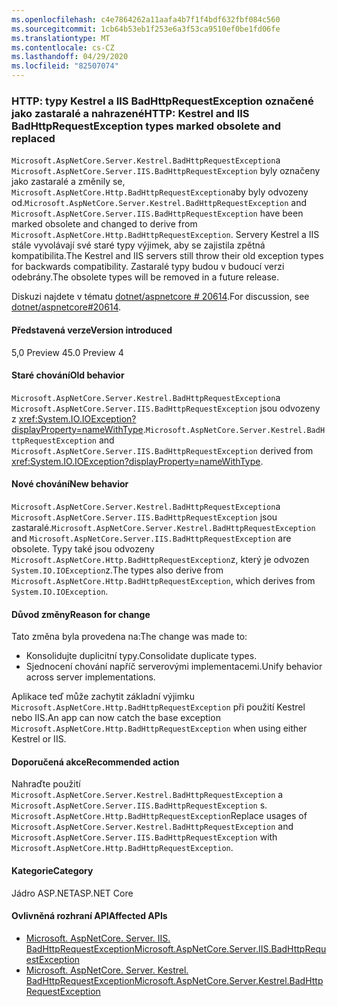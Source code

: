 ```yaml
---
ms.openlocfilehash: c4e7864262a11aafa4b7f1f4bdf632fbf084c560
ms.sourcegitcommit: 1cb64b53eb1f253e6a3f53ca9510ef0be1fd06fe
ms.translationtype: MT
ms.contentlocale: cs-CZ
ms.lasthandoff: 04/29/2020
ms.locfileid: "82507074"
---
```

### <a name="http-kestrel-and-iis-badhttprequestexception-types-marked-obsolete-and-replaced"></a><span data-ttu-id="55a8f-101">HTTP: typy Kestrel a IIS BadHttpRequestException označené jako zastaralé a nahrazené</span><span class="sxs-lookup"><span data-stu-id="55a8f-101">HTTP: Kestrel and IIS BadHttpRequestException types marked obsolete and replaced</span></span>

<span data-ttu-id="55a8f-102">`Microsoft.AspNetCore.Server.Kestrel.BadHttpRequestException`a `Microsoft.AspNetCore.Server.IIS.BadHttpRequestException` byly označeny jako zastaralé a změnily se, `Microsoft.AspNetCore.Http.BadHttpRequestException`aby byly odvozeny od.</span><span class="sxs-lookup"><span data-stu-id="55a8f-102">`Microsoft.AspNetCore.Server.Kestrel.BadHttpRequestException` and `Microsoft.AspNetCore.Server.IIS.BadHttpRequestException` have been marked obsolete and changed to derive from `Microsoft.AspNetCore.Http.BadHttpRequestException`.</span></span> <span data-ttu-id="55a8f-103">Servery Kestrel a IIS stále vyvolávají své staré typy výjimek, aby se zajistila zpětná kompatibilita.</span><span class="sxs-lookup"><span data-stu-id="55a8f-103">The Kestrel and IIS servers still throw their old exception types for backwards compatibility.</span></span> <span data-ttu-id="55a8f-104">Zastaralé typy budou v budoucí verzi odebrány.</span><span class="sxs-lookup"><span data-stu-id="55a8f-104">The obsolete types will be removed in a future release.</span></span>

<span data-ttu-id="55a8f-105">Diskuzi najdete v tématu [dotnet/aspnetcore # 20614](https://github.com/dotnet/aspnetcore/issues/20614).</span><span class="sxs-lookup"><span data-stu-id="55a8f-105">For discussion, see [dotnet/aspnetcore#20614](https://github.com/dotnet/aspnetcore/issues/20614).</span></span>

#### <a name="version-introduced"></a><span data-ttu-id="55a8f-106">Představená verze</span><span class="sxs-lookup"><span data-stu-id="55a8f-106">Version introduced</span></span>

<span data-ttu-id="55a8f-107">5,0 Preview 4</span><span class="sxs-lookup"><span data-stu-id="55a8f-107">5.0 Preview 4</span></span>

#### <a name="old-behavior"></a><span data-ttu-id="55a8f-108">Staré chování</span><span class="sxs-lookup"><span data-stu-id="55a8f-108">Old behavior</span></span>

<span data-ttu-id="55a8f-109">`Microsoft.AspNetCore.Server.Kestrel.BadHttpRequestException`a `Microsoft.AspNetCore.Server.IIS.BadHttpRequestException` jsou odvozeny z <xref:System.IO.IOException?displayProperty=nameWithType>.</span><span class="sxs-lookup"><span data-stu-id="55a8f-109">`Microsoft.AspNetCore.Server.Kestrel.BadHttpRequestException` and `Microsoft.AspNetCore.Server.IIS.BadHttpRequestException` derived from <xref:System.IO.IOException?displayProperty=nameWithType>.</span></span>

#### <a name="new-behavior"></a><span data-ttu-id="55a8f-110">Nové chování</span><span class="sxs-lookup"><span data-stu-id="55a8f-110">New behavior</span></span>

<span data-ttu-id="55a8f-111">`Microsoft.AspNetCore.Server.Kestrel.BadHttpRequestException`a `Microsoft.AspNetCore.Server.IIS.BadHttpRequestException` jsou zastaralé.</span><span class="sxs-lookup"><span data-stu-id="55a8f-111">`Microsoft.AspNetCore.Server.Kestrel.BadHttpRequestException` and `Microsoft.AspNetCore.Server.IIS.BadHttpRequestException` are obsolete.</span></span> <span data-ttu-id="55a8f-112">Typy také jsou odvozeny `Microsoft.AspNetCore.Http.BadHttpRequestException`z, který je odvozen `System.IO.IOException`z.</span><span class="sxs-lookup"><span data-stu-id="55a8f-112">The types also derive from `Microsoft.AspNetCore.Http.BadHttpRequestException`, which derives from `System.IO.IOException`.</span></span>

#### <a name="reason-for-change"></a><span data-ttu-id="55a8f-113">Důvod změny</span><span class="sxs-lookup"><span data-stu-id="55a8f-113">Reason for change</span></span>

<span data-ttu-id="55a8f-114">Tato změna byla provedena na:</span><span class="sxs-lookup"><span data-stu-id="55a8f-114">The change was made to:</span></span>

* <span data-ttu-id="55a8f-115">Konsolidujte duplicitní typy.</span><span class="sxs-lookup"><span data-stu-id="55a8f-115">Consolidate duplicate types.</span></span>
* <span data-ttu-id="55a8f-116">Sjednocení chování napříč serverovými implementacemi.</span><span class="sxs-lookup"><span data-stu-id="55a8f-116">Unify behavior across server implementations.</span></span>

<span data-ttu-id="55a8f-117">Aplikace teď může zachytit základní výjimku `Microsoft.AspNetCore.Http.BadHttpRequestException` při použití Kestrel nebo IIS.</span><span class="sxs-lookup"><span data-stu-id="55a8f-117">An app can now catch the base exception `Microsoft.AspNetCore.Http.BadHttpRequestException` when using either Kestrel or IIS.</span></span>

#### <a name="recommended-action"></a><span data-ttu-id="55a8f-118">Doporučená akce</span><span class="sxs-lookup"><span data-stu-id="55a8f-118">Recommended action</span></span>

<span data-ttu-id="55a8f-119">Nahraďte použití `Microsoft.AspNetCore.Server.Kestrel.BadHttpRequestException` a `Microsoft.AspNetCore.Server.IIS.BadHttpRequestException` s. `Microsoft.AspNetCore.Http.BadHttpRequestException`</span><span class="sxs-lookup"><span data-stu-id="55a8f-119">Replace usages of `Microsoft.AspNetCore.Server.Kestrel.BadHttpRequestException` and `Microsoft.AspNetCore.Server.IIS.BadHttpRequestException` with `Microsoft.AspNetCore.Http.BadHttpRequestException`.</span></span>

#### <a name="category"></a><span data-ttu-id="55a8f-120">Kategorie</span><span class="sxs-lookup"><span data-stu-id="55a8f-120">Category</span></span>

<span data-ttu-id="55a8f-121">Jádro ASP.NET</span><span class="sxs-lookup"><span data-stu-id="55a8f-121">ASP.NET Core</span></span>

#### <a name="affected-apis"></a><span data-ttu-id="55a8f-122">Ovlivněná rozhraní API</span><span class="sxs-lookup"><span data-stu-id="55a8f-122">Affected APIs</span></span>

- [<span data-ttu-id="55a8f-123">Microsoft. AspNetCore. Server. IIS. BadHttpRequestException</span><span class="sxs-lookup"><span data-stu-id="55a8f-123">Microsoft.AspNetCore.Server.IIS.BadHttpRequestException</span></span>](/dotnet/api/microsoft.aspnetcore.server.iis.badhttprequestexception?view=aspnetcore-3.1)
- [<span data-ttu-id="55a8f-124">Microsoft. AspNetCore. Server. Kestrel. BadHttpRequestException</span><span class="sxs-lookup"><span data-stu-id="55a8f-124">Microsoft.AspNetCore.Server.Kestrel.BadHttpRequestException</span></span>](/dotnet/api/microsoft.aspnetcore.server.kestrel.badhttprequestexception?view=aspnetcore-1.1)

<!--

#### Affected APIs

- `T:Microsoft.AspNetCore.Server.IIS.BadHttpRequestException`
- `T:Microsoft.AspNetCore.Server.Kestrel.BadHttpRequestException`

-->
